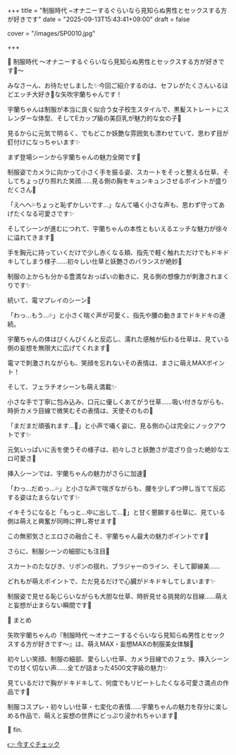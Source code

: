 +++
title = "制服時代 ~オナニーするぐらいなら見知らぬ男性とセックスする方が好きです"
date = "2025-09-13T15:43:41+09:00"
draft = false

cover = "/images/SP0010.jpg"

+++



🎀 制服時代 ～オナニーするぐらいなら見知らぬ男性とセックスする方が好きです💓～



みなさーん、お待たせしました✨今回ご紹介するのは、セフレがたくさんいるほどエッチ大好き💖な矢吹宇蘭ちゃんです！

宇蘭ちゃんは制服が本当に良く似合う女子校生スタイルで、黒髪ストレートにスレンダーな体型、そしてEカップ級の美巨乳が魅力的な女の子💓

見るからに元気で明るく、でもどこか妖艶な雰囲気も漂わせていて、思わず目が釘付けになっちゃいます✨



まず登場シーンから宇蘭ちゃんの魅力全開です💖

制服姿でカメラに向かって小さく手を振る姿、スカートをそっと整える仕草、そしてちょっぴり照れた笑顔……見る側の胸をキュンキュンさせるポイントが盛りだくさん💓

「えへへ💦ちょっと恥ずかしいです…」なんて囁く小さな声も、思わず守ってあげたくなる可愛さです✨



そしてシーンが進むにつれて、宇蘭ちゃんの本性ともいえるエッチな魅力が徐々に溢れてきます💖

手を胸元に持っていくだけで少し赤くなる頬、指先で軽く触れただけでもドキドキしてしまう様子……初々しい仕草と妖艶さのバランスが絶妙💓

制服の上からも分かる豊満なおっぱいの動きに、見る側の想像力が刺激されまくりです✨



続いて、電マプレイのシーン💖

「わっ…もう…💦」と小さく喘ぐ声が可愛く、指先や腰の動きまでドキドキの連続。

宇蘭ちゃんの体はびくんびくんと反応し、濡れた感触が伝わる仕草は、見ている側の妄想を無限大に広げてくれます💓

電マで刺激されながらも、笑顔を忘れないその表情は、まさに萌えMAXポイント！



そして、フェラチオシーンも萌え満載✨

小さな手で丁寧に包み込み、口元に優しくあてがう仕草……吸い付きながらも、時折カメラ目線で微笑むその表情は、天使そのもの💖

「まだまだ頑張れます…💓」と小声で囁く姿に、見る側の心は完全にノックアウトです✨

元気いっぱいに舌を使うその様子は、初々しさと妖艶さが混ざり合った絶妙なエロ可愛さ💓



挿入シーンでは、宇蘭ちゃんの魅力がさらに加速💖

「わっ…だめっ…💦」と小さな声で喘ぎながらも、腰を少しずつ押し当てて反応する姿はたまらないです✨

イキそうになると「もっと…中に出して…💓」と甘く懇願する仕草に、見ている側は萌えと興奮が同時に押し寄せます💖

この無邪気さとエロさの融合こそ、宇蘭ちゃん最大の魅力ポイントです💓



さらに、制服シーンの細部にも注目💖

スカートのたなびき、リボンの揺れ、ブラジャーのライン、そして脚線美……

どれもが萌えポイントで、ただ見るだけで心臓がドキドキしてしまいます✨

制服姿で見せる恥じらいながらも大胆な仕草、時折見せる挑発的な目線……萌えと妄想が止まらない瞬間です💓



💌 まとめ

矢吹宇蘭ちゃんの『制服時代 ～オナニーするぐらいなら見知らぬ男性とセックスする方が好きです～』は、萌えMAX・妄想MAXの制服美女体験💖

初々しい笑顔、制服の細部、愛らしい仕草、カメラ目線でのフェラ、挿入シーンでの甘く切ない声……全てが詰まった4500文字級の魅力✨

見ているだけで胸がドキドキして、何度でもリピートしたくなる可愛さ満点の作品です💓

制服コスプレ・初々しい仕草・七変化の表情……宇蘭ちゃんの魅力を存分に楽しめる作品で、萌えと妄想の世界にどっぷり浸かれちゃいます💖



💖 fin.



[👉 今すぐチェック](https://clear-tv.com/Direct/9290999-290-82844/moviepages/071125_002/index.html)

